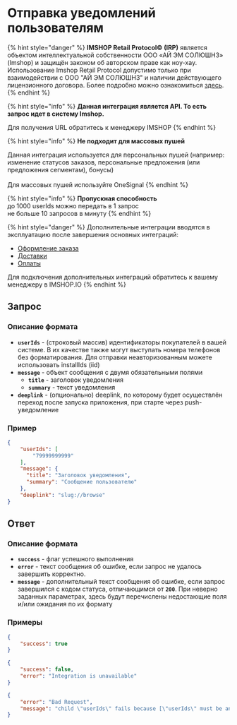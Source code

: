 # Отправка уведомлений пользователям

{% hint style="danger" %}
**IMSHOP Retail Protocol© (IRP)** является объектом интеллектуальной собственности ООО «АЙ ЭМ СОЛЮШНЗ» (Imshop) и защищён законом об авторском праве как ноу-хау. Использование Imshop Retail Protocol допустимо только при взаимодействии с ООО "АЙ ЭМ СОЛЮШНЗ" и наличии действующего лицензионного договора. Более подробно можно ознакомиться [здесь](../../api-license.md).
{% endhint %}

{% hint style="info" %}
**Данная интеграция является API. То есть запрос идет в систему Imshop.**

Для получения URL обратитесь к менеджеру IMSHOP
{% endhint %}

{% hint style="info" %}
**Не подходит для массовых пушей**

Данная интеграция используется для персональных пушей (например: изменение статусов заказов, персональные предложения (или предложения сегментам), бонусы)\
\
Для массовых пушей используйте OneSignal
{% endhint %}

{% hint style="info" %}
**Пропускная способность**\
до 1000 userIds можно передать в 1 запрос\
не больше 10 запросов в минуту
{% endhint %}

{% hint style="danger" %}
Дополнительные интеграции вводятся в эксплуатацию после завершения основных интеграций:

* [Оформление заказа](../../osnovnye-integracii/oformlenie-zakaza.md)
* [Доставки](../../osnovnye-integracii/dostavki.md)
* [Оплаты](../../osnovnye-integracii/oplaty.md)

Для подключения дополнительных интеграций обратитесь к вашему менеджеру в IMSHOP.IO
{% endhint %}

## Запрос

### Описание формата

* **`userIds`** - (строковый массив) идентификаторы покупателей в вашей системе. В их качестве также могут выступать номера телефонов без форматирования. Для отправки неавторизованным можете использовать installIds (iid)
* **`message`** - объект сообщения с двумя обязательными полями
  * **`title`** - заголовок уведомления
  * **`summary`** - текст уведомления
* **`deeplink`** - (опционально) deeplink, по которому будет осуществлён переход после запуска приложения, при старте через push-уведомление

### Пример

```json
{
    "userIds": [
        "79999999999"
    ],
    "message": {
      "title": "Заголовок уведомления",
      "summary": "Сообщение пользователю"
    },
    "deeplink": "slug://browse"
}
```

## Ответ

### Описание формата

* **`success`** - флаг успешного выполнения
* **`error`** - текст сообщения об ошибке, если запрос не удалось завершить корректно.
* **`message`** - дополнительный текст сообщения об ошибке, если запрос завершился с кодом статуса, отличающимся от **`200`**. При неверно заданных параметрах, здесь будут перечислены недостающие поля и/или ожидания по их формату

### Примеры

```json
{
    "success": true
}
```

```json
{
    "success": false,
    "error": "Integration is unavailable"
}
```

```json
{
    "error": "Bad Request",
    "message": "child \"userIds\" fails because [\"userIds\" must be an array]"
}
```
